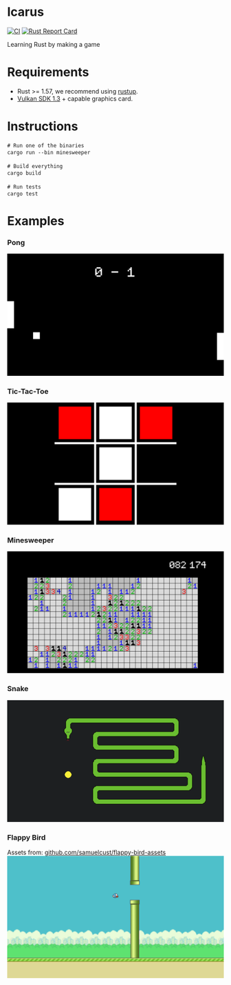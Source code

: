 # Icarus
[![CI](https://github.com/AlexViaColl/Icarus/workflows/CI/badge.svg?branch=main&event=push)](https://github.com/AlexViaColl/Icarus/actions/workflows/ci.yml)
[![Rust Report Card](https://rust-reportcard.xuri.me/badge/github.com/AlexViaColl/Icarus)](https://rust-reportcard.xuri.me/report/github.com/AlexViaColl/Icarus)

Learning Rust by making a game

# Requirements
- Rust >= 1.57, we recommend using [rustup](https://rustup.rs/).
- [Vulkan SDK 1.3](https://vulkan.lunarg.com/) + capable graphics card.

# Instructions
```console
# Run one of the binaries
cargo run --bin minesweeper

# Build everything
cargo build

# Run tests
cargo test
```

# Examples
### Pong
![Pong](https://github.com/AlexViaColl/icarus-assets/raw/main/screenshots/pong.png)

### Tic-Tac-Toe
![Tic-Tac-Toe](https://github.com/AlexViaColl/icarus-assets/raw/main/screenshots/tic-tac-toe.png)

### Minesweeper
![Minesweeper](https://github.com/AlexViaColl/icarus-assets/raw/main/screenshots/minesweeper.png)

### Snake
![Snake](https://github.com/AlexViaColl/icarus-assets/raw/main/screenshots/snake.png)

### Flappy Bird
Assets from: [github.com/samuelcust/flappy-bird-assets](https://github.com/samuelcust/flappy-bird-assets)
![Flappy Bird](https://github.com/AlexViaColl/icarus-assets/raw/main/screenshots/flappy.png)
